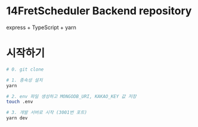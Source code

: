 # 14FretScheduler Backend repository

express + TypeScript + yarn

# 시작하기

```bash
# 0. git clone

# 1. 종속성 설치
yarn

# 2. env 파일 생성하고 MONGODB_URI, KAKAO_KEY 값 저장
touch .env

# 3. 개발 서버로 시작 (3001번 포트)
yarn dev
```

